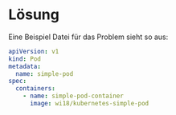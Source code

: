 Lösung
======

Eine Beispiel Datei für das Problem sieht so aus:
```yaml
apiVersion: v1
kind: Pod
metadata:
  name: simple-pod
spec:
  containers:
    - name: simple-pod-container
      image: wi18/kubernetes-simple-pod
```
